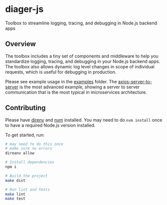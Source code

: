 # diager-js
Toolbox to streamline logging, tracing, and debugging in Node.js backend apps

## Overview

The toolbox includes a tiny set of components and middleware to help you standardize logging, tracing, and debugging in your Node.js backend apps. The toolbox also allows dynamic log level changes in scope of individual requests, which is useful for debugging in production.

Please see example usage in the [examples](packages/examples/src) folder.
The [axios-server-to-server](packages/examples/src/axios-server-to-server.ts) is the most advanced example, showing a server to server communication that is the most typical in microservices architecture.

## Contributing

Please have [direnv](https://github.com/direnv/direnv) and [nvm](https://github.com/nvm-sh/nvm#installing-and-updating) installed. You may need to do `nvm install` once to have a required Node.js version installed.

To get started, run:

```bash
# may need to do this once
# make sure no errors
direanv allow

# Install dependencies
npm i

# Build the project
make dist

# Run lint and tests
make lint
make test
```
